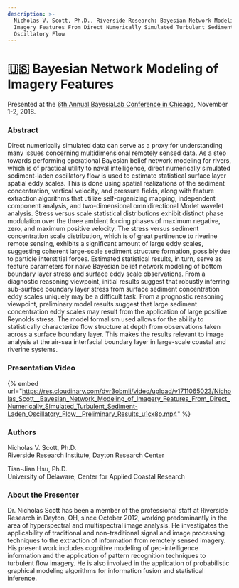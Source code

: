 ```yaml
---
description: >-
  Nicholas V. Scott, Ph.D., Riverside Research: Bayesian Network Modeling of
  Imagery Features From Direct Numerically Simulated Turbulent Sediment-Laden
  Oscillatory Flow
---
```


# 🇺🇸 Bayesian Network Modeling of Imagery Features

Presented at the [6th Annual BayesiaLab Conference in Chicago](./), November 1-2, 2018.

### Abstract <a href="#h2_148496644" id="h2_148496644"></a>

Direct numerically simulated data can serve as a proxy for understanding many issues concerning multidimensional remotely sensed data. As a step towards performing operational Bayesian belief network modeling for rivers, which is of practical utility to naval intelligence, direct numerically simulated sediment-laden oscillatory flow is used to estimate statistical surface layer spatial eddy scales. This is done using spatial realizations of the sediment concentration, vertical velocity, and pressure fields, along with feature extraction algorithms that utilize self-organizing mapping, independent component analysis, and two-dimensional omnidirectional Morlet wavelet analysis. Stress versus scale statistical distributions exhibit distinct phase modulation over the three ambient forcing phases of maximum negative, zero, and maximum positive velocity. The stress versus sediment concentration scale distribution, which is of great pertinence to riverine remote sensing, exhibits a significant amount of large eddy scales, suggesting coherent large-scale sediment structure formation, possibly due to particle interstitial forces. Estimated statistical results, in turn, serve as feature parameters for naïve Bayesian belief network modeling of bottom boundary layer stress and surface eddy scale observations. From a diagnostic reasoning viewpoint, initial results suggest that robustly inferring sub-surface boundary layer stress from surface sediment concentration eddy scales uniquely may be a difficult task. From a prognostic reasoning viewpoint, preliminary model results suggest that large sediment concentration eddy scales may result from the application of large positive Reynolds stress. The model formalism used allows for the ability to statistically characterize flow structure at depth from observations taken across a surface boundary layer. This makes the results relevant to image analysis at the air-sea interfacial boundary layer in large-scale coastal and riverine systems.

### Presentation Video

{% embed url="https://res.cloudinary.com/dvr3obmlj/video/upload/v1711065023/Nicholas_Scott__Bayesian_Network_Modeling_of_Imagery_Features_From_Direct_Numerically_Simulated_Turbulent_Sediment-Laden_Oscillatory_Flow__Preliminary_Results_u1cx8p.mp4" %}

### Authors <a href="#h2_400592680" id="h2_400592680"></a>

Nicholas V. Scott, Ph.D.\
Riverside Research Institute, Dayton Research Center

Tian-Jian Hsu, Ph.D.\
University of Delaware, Center for Applied Coastal Research

### About the Presenter <a href="#h2_400592680" id="h2_400592680"></a>

Dr. Nicholas Scott has been a member of the professional staff at Riverside Research in Dayton, OH, since October 2012, working predominantly in the area of hyperspectral and multispectral image analysis. He investigates the applicability of traditional and non-traditional signal and image processing techniques to the extraction of information from remotely sensed imagery. His present work includes cognitive modeling of geo-intelligence information and the application of pattern recognition techniques to turbulent flow imagery. He is also involved in the application of probabilistic graphical modeling algorithms for information fusion and statistical inference.
